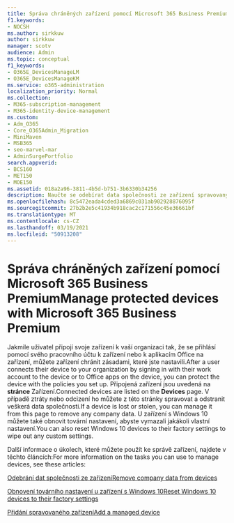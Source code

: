 ```yaml
---
title: Správa chráněných zařízení pomocí Microsoft 365 Business Premium
f1.keywords:
- NOCSH
ms.author: sirkkuw
author: sirkkuw
manager: scotv
audience: Admin
ms.topic: conceptual
f1_keywords:
- O365E_DevicesManageLM
- O365E_DevicesManageKM
ms.service: o365-administration
localization_priority: Normal
ms.collection:
- M365-subscription-management
- M365-identity-device-management
ms.custom:
- Adm_O365
- Core_O365Admin_Migration
- MiniMaven
- MSB365
- seo-marvel-mar
- AdminSurgePortfolio
search.appverid:
- BCS160
- MET150
- MOE150
ms.assetid: 018a2a96-3811-4b5d-b751-3b6330b34256
description: Naučte se odebírat data společnosti ze zařízení spravovaných prostřednictvím zásad ochrany a resetovat zařízení s Windows 10 do továrního nastavení.
ms.openlocfilehash: 8c5472eada4cded3a6869c031ab902928876095f
ms.sourcegitcommit: 27b2b2e5c41934b918cac2c171556c45e36661bf
ms.translationtype: MT
ms.contentlocale: cs-CZ
ms.lasthandoff: 03/19/2021
ms.locfileid: "50913208"
---
```

# <a name="manage-protected-devices-with-microsoft-365-business-premium"></a><span data-ttu-id="c6441-103">Správa chráněných zařízení pomocí Microsoft 365 Business Premium</span><span class="sxs-lookup"><span data-stu-id="c6441-103">Manage protected devices with Microsoft 365 Business Premium</span></span>

<span data-ttu-id="c6441-104">Jakmile uživatel připojí svoje zařízení k vaší organizaci tak, že se přihlásí pomocí svého pracovního účtu k zařízení nebo k aplikacím Office na zařízení, můžete zařízení chránit zásadami, které jste nastavili.</span><span class="sxs-lookup"><span data-stu-id="c6441-104">After a user connects their device to your organization by signing in with their work account to the device or to Office apps on the device, you can protect the device with the policies you set up.</span></span> <span data-ttu-id="c6441-105">Připojená zařízení jsou uvedená na **stránce** Zařízení.</span><span class="sxs-lookup"><span data-stu-id="c6441-105">Connected devices are listed on the **Devices** page.</span></span> <span data-ttu-id="c6441-106">V případě ztráty nebo odcizení ho můžete z této stránky spravovat a odstranit veškerá data společnosti.</span><span class="sxs-lookup"><span data-stu-id="c6441-106">If a device is lost or stolen, you can manage it from this page to remove any company data.</span></span> <span data-ttu-id="c6441-107">U zařízení s Windows 10 můžete také obnovit tovární nastavení, abyste vymazali jakákoli vlastní nastavení.</span><span class="sxs-lookup"><span data-stu-id="c6441-107">You can also reset Windows 10 devices to their factory settings to wipe out any custom settings.</span></span> 

<span data-ttu-id="c6441-108">Další informace o úkolech, které můžete použít ke správě zařízení, najdete v těchto článcích:</span><span class="sxs-lookup"><span data-stu-id="c6441-108">For more information on the tasks you can use to manage devices, see these articles:</span></span> 
  
[<span data-ttu-id="c6441-109">Odebrání dat společnosti ze zařízení</span><span class="sxs-lookup"><span data-stu-id="c6441-109">Remove company data from devices</span></span>](remove-company-data.md)
  
[<span data-ttu-id="c6441-110">Obnovení továrního nastavení u zařízení s Windows 10</span><span class="sxs-lookup"><span data-stu-id="c6441-110">Reset Windows 10 devices to their factory settings</span></span>](reset-devices-to-factory-settings.md)

[<span data-ttu-id="c6441-111">Přidání spravovaného zařízení</span><span class="sxs-lookup"><span data-stu-id="c6441-111">Add a managed device</span></span>](./app-protection-settings-for-android-and-ios.md)
